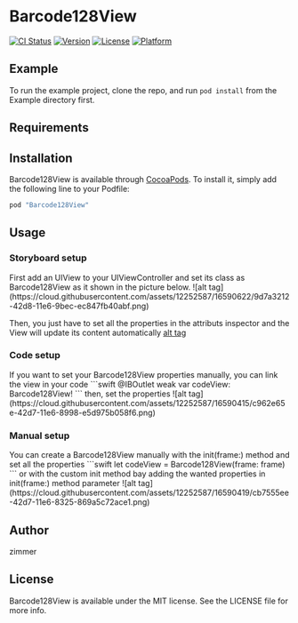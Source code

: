 # Barcode128View

[![CI Status](http://img.shields.io/travis/zimmer/Barcode128View.svg?style=flat)](https://travis-ci.org/zimmer/Barcode128View)
[![Version](https://img.shields.io/cocoapods/v/Barcode128View.svg?style=flat)](http://cocoapods.org/pods/Barcode128View)
[![License](https://img.shields.io/cocoapods/l/Barcode128View.svg?style=flat)](http://cocoapods.org/pods/Barcode128View)
[![Platform](https://img.shields.io/cocoapods/p/Barcode128View.svg?style=flat)](http://cocoapods.org/pods/Barcode128View)

## Example

To run the example project, clone the repo, and run `pod install` from the Example directory first.

## Requirements

## Installation

Barcode128View is available through [CocoaPods](http://cocoapods.org). To install
it, simply add the following line to your Podfile:

```ruby
pod "Barcode128View"
```

## Usage

<h3>Storyboard setup</h3>
First add an UIView to your UIViewController and set its class as Barcode128View as it shown in the picture below.
![alt tag](https://cloud.githubusercontent.com/assets/12252587/16590622/9d7a3212-42d8-11e6-9bec-ec847fb40abf.png)

Then, you just have to set all the properties in the attributs inspector and the View will update its content automatically
[alt tag](https://cloud.githubusercontent.com/assets/12252587/16590207/e5b3b5c8-42d6-11e6-97a5-d5f34d91621c.png)

<h3>Code setup</h3>
If you want to set your Barcode128View properties manually, you can link the view in your code
```swift
@IBOutlet weak var codeView: Barcode128View!
```
then, set the properties
![alt tag](https://cloud.githubusercontent.com/assets/12252587/16590415/c962e65e-42d7-11e6-8998-e5d975b058f6.png)

<h3>Manual setup</h3>
You can create a Barcode128View manually with the init(frame:) method and set all the properties
```swift
let codeView = Barcode128View(frame: frame)
```
or with the custom init method bay adding the wanted properties in init(frame:) method parameter 
![alt tag](https://cloud.githubusercontent.com/assets/12252587/16590419/cb7555ee-42d7-11e6-8325-869a5c72ace1.png)


## Author

zimmer

## License

Barcode128View is available under the MIT license. See the LICENSE file for more info.
